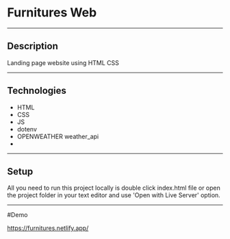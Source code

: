 # Furnitures Web

---

## Description


Landing page website using HTML CSS

---

## Technologies

- HTML
- CSS
- JS
- dotenv
- OPENWEATHER weather_api
- 

---

## Setup



All you need to run this project locally is double click index.html file or open the project folder in your text editor and use 'Open with Live Server' option.

---


#Demo 

https://furnitures.netlify.app/
